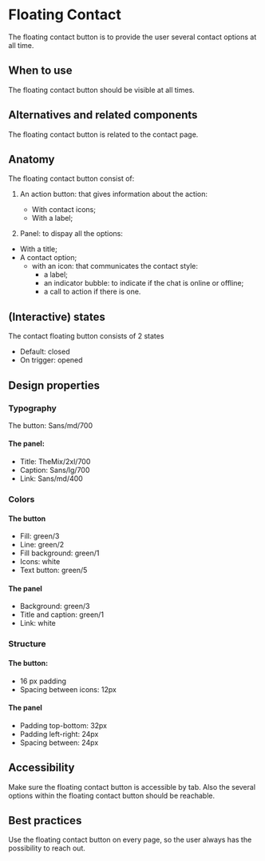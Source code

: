# Floating Contact

The floating contact button is to provide the user several contact options at all time.

## When to use

The floating contact button should be visible at all times.

## Alternatives and related components

The floating contact button is related to the contact page.

## Anatomy

The floating contact button consist of:

1. An action button: that gives information about the action:

   - With contact icons;
   - With a label;

2. Panel: to dispay all the options:

- With a title;
- A contact option;
  - with an icon: that communicates the contact style:
    - a label;
    - an indicator bubble: to indicate if the chat is online or offline;
    - a call to action if there is one.

## (Interactive) states

The contact floating button consists of 2 states

- Default: closed
- On trigger: opened

## Design properties

### Typography

The button: Sans/md/700

#### The panel:

- Title: TheMix/2xl/700
- Caption: Sans/lg/700
- Link: Sans/md/400

### Colors

#### The button

- Fill: green/3
- Line: green/2
- Fill background: green/1
- Icons: white
- Text button: green/5

#### The panel

- Background: green/3
- Title and caption: green/1
- Link: white

### Structure

#### The button:

- 16 px padding
- Spacing between icons: 12px

#### The panel

- Padding top-bottom: 32px
- Padding left-right: 24px
- Spacing between: 24px

## Accessibility

Make sure the floating contact button is accessible by tab. Also the several options within the floating contact button should be reachable.

## Best practices

Use the floating contact button on every page, so the user always has the possibility to reach out.
